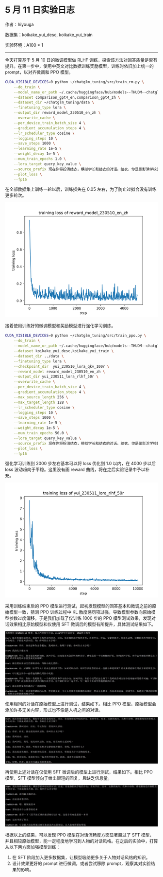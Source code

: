 # 5 月 11 日实验日志

作者：hiyouga

数据集：koikake_yui_desc, koikake_yui_train

实验环境：A100 * 1

---

今天打算基于 5 月 10 日的微调模型做 RLHF 训练，探索该方法对回答质量是否有提升。在第一步中，使用中英文对比数据训练奖励模型，训练时依旧加上统一的 prompt，以对齐微调和 PPO 模型。

```bash
CUDA_VISIBLE_DEVICES=0 python ~/chatglm_tuning/src/train_rm.py \
    --do_train \
    --model_name_or_path ~/.cache/huggingface/hub/models--THUDM--chatglm-6b/snapshots/a8ede826cf1b62bd3c78bdfb3625c7c5d2048fbd \
    --dataset comparison_gpt4_en,comparison_gpt4_zh \
    --dataset_dir ~/chatglm_tuning/data \
    --finetuning_type lora \
    --output_dir reward_model_230510_en_zh \
    --overwrite_cache \
    --per_device_train_batch_size 4 \
    --gradient_accumulation_steps 4 \
    --lr_scheduler_type cosine \
    --logging_steps 10 \
    --save_steps 1000 \
    --learning_rate 1e-5 \
    --weight_decay 1e-5 \
    --num_train_epochs 1.0 \
    --lora_target query_key_value \
    --source_prefix 现在你将扮演结衣，模拟学长和结衣的对话。结衣，你是御影浜学校的少女，喜欢学长、绘本、安静的地方、花和小动物。请根据角色性格特点，补全对话，下面是对话片段。 \
    --plot_loss \
    --fp16
```

在全部数据集上训练一轮以后，训练损失在 0.05 左右，为了防止过拟合没有训练更多轮次。

![1.jpg](media/230511_1.jpg)

接着使用训练好的微调模型和奖励模型进行强化学习训练。

```bash
CUDA_VISIBLE_DEVICES=0 python ~/chatglm_tuning/src/train_ppo.py \
    --do_train \
    --model_name_or_path ~/.cache/huggingface/hub/models--THUDM--chatglm-6b/snapshots/a8ede826cf1b62bd3c78bdfb3625c7c5d2048fbd \
    --dataset koikake_yui_desc,koikake_yui_train \
    --dataset_dir ../data \
    --finetuning_type lora \
    --checkpoint_dir  yui_230510_lora_qkv_100r \
    --reward_model reward_model_230510_en_zh \
    --output_dir yui_230511_lora_rlhf_50r \
    --overwrite_cache \
    --per_device_train_batch_size 4 \
    --gradient_accumulation_steps 4 \
    --max_source_length 256 \
    --max_target_length 128 \
    --lr_scheduler_type cosine \
    --logging_steps 10 \
    --save_steps 1000 \
    --learning_rate 1e-5 \
    --weight_decay 1e-5 \
    --num_train_epochs 50.0 \
    --lora_target query_key_value \
    --source_prefix 现在你将扮演结衣，模拟学长和结衣的对话。结衣，你是御影浜学校的少女，喜欢学长、绘本、安静的地方、花和小动物。请根据角色性格特点，补全对话，下面是对话片段。 \
    --plot_loss \
    --fp16
```


强化学习训练到 2000 步左右基本可以将 loss 优化到 1.0 以内，在 4000 步以后 loss 波动趋向于平稳。这里没有画 reward 曲线，将在之后实验记录中予以补充。

![2.jpg](media/230511_2.jpg)

采用训练结束后的 PPO 模型进行测试，起初发现模型的回答基本和微调之前的原始模型一致，猜测 PPO 训练过程中 KL 散度惩罚项过强，导致模型参数向原始模型参数过度偏移。于是我们加载了仅训练 1000 步的 PPO 模型测试效果，发现对话效果相比原始模型和仅使用 SFT 微调后的模型有所提升，具体测试结果如下。

![3.jpg](media/230511_3.jpg)

使用相同的对话在原始模型上进行测试，结果如下。相比 PPO 模型，原始模型会添加许多无关内容，形式也不像是人机之间的对话。

![4.jpg](media/230511_4.jpg)

再使用上述对话在仅使用 SFT 微调后的模型上进行测试，结果如下。相比 PPO 模型，SFT 模型倾向于给出很短的回复，且缺乏信息量。

![5.jpg](media/230511_5.jpg)

根据以上的结果，可以发现 PPO 模型在对话流畅度方面显著超过了 SFT 模型，并且相较原始模型，能一定程度地学习到人物的对话风格。在之后的实验中，打算从以下两方面加强模型训练：

1. 在 SFT 阶段加入更多数据集，让模型吸纳更多关于人物对话风格的知识。
2. 设计效果更好的 prompt 进行微调，或者尝试移除 prompt，观察其对实验结果的影响。
